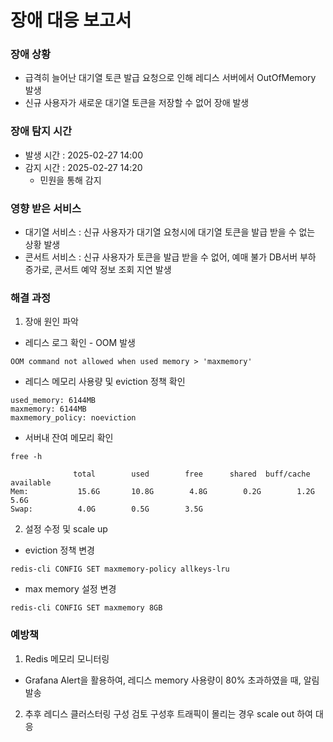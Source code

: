 # 장애 대응 보고서

### 장애 상황

- 급격히 늘어난 대기열 토큰 발급 요청으로 인해 레디스 서버에서 OutOfMemory 발생
- 신규 사용자가 새로운 대기열 토큰을 저장할 수 없어 장애 발생
### 장애 탐지 시간
* 발생 시간 : 2025-02-27 14:00
* 감지 시간 : 2025-02-27 14:20
   * 민원을 통해 감지
### 영향 받은 서비스
- 대기열 서비스 :
  신규 사용자가 대기열 요청시에 대기열 토큰을 발급 받을 수 없는 상황 발생
- 콘서트 서비스 : 
  신규 사용자가 토큰을 발급 받을 수 없어, 예매 불가
  DB서버 부하 증가로, 콘서트 예약 정보 조회 지연 발생
### 해결 과정
1. 장애 원인 파악
* 레디스 로그 확인 - OOM 발생
```
OOM command not allowed when used memory > 'maxmemory'
```
* 레디스 메모리 사용량 및 eviction 정책 확인
```
used_memory: 6144MB
maxmemory: 6144MB
maxmemory_policy: noeviction
```
* 서버내 잔여 메모리 확인
```
free -h

              total        used        free      shared  buff/cache   available
Mem:           15.6G       10.8G        4.8G        0.2G        1.2G       5.6G
Swap:          4.0G        0.5G        3.5G

```
2. 설정 수정 및 scale up
* eviction 정책 변경
```
redis-cli CONFIG SET maxmemory-policy allkeys-lru
```
* max memory 설정 변경
```
redis-cli CONFIG SET maxmemory 8GB
```

### 예방책
1. Redis 메모리 모니터링
- Grafana Alert을 활용하여, 레디스 memory 사용량이 80% 초과하였을 때, 알림 발송
2. 추후 레디스 클러스터링 구성 검토
   구성후 트래픽이 몰리는 경우 scale out 하여 대응